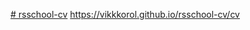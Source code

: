 [# rsschool-cv](https://vikkkorol.github.io/rsschool-cv/)
https://vikkkorol.github.io/rsschool-cv/cv
